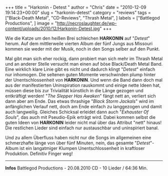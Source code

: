 +++
title = "Harkonin - Detest "
author = "Chris"
date = "2010-12-09 19:14:23+00:00"
slug = "harkonin-detest"
category = "reviews"
tags = ["Black-Death Metal", "CD-Reviews", "Thrash Metal", ]
labels = ["Battlegod Productions", ]
image = "http://necroslaughter.de/wp-content/uploads/2010/12/Harkonin-Detest.jpg"
+++

Wie die Katze um den heißen Brei schleichen **HARKONIN** auf "_Detest_" herum. Auf dem mittlerweile vierten Album der fünf Jungs aus Missouri kommen sie weder mit der Musik, noch in den Songs selber auf den Punkt.

Mal gibt man sich eher rockig, dann probiert man sich mehr im Thrash Metal und an anderer Stelle versucht man einen auf böse Black/Death Metal Band. Eine wirklich klare Linie gibt es nicht und dadurch klingt "_Detest_" einfach nur inhomogen. Die seltenen guten Momente verschwinden plump hinter der Unentschlossenheit von **HARKONIN**. Und wenn die Band dann doch mal aus der manifestierten Uninspiration rauskommt und einige nette Ideen hat, müssen diese bis zur Trivialität künstlich in die Länge gezogen und entkräftigt werden! "_The Slepper Has Awaken_" fängt nett an, verliert sich dann aber am Ende. Das etwas thrashige "_Black Storm Jackals_" wird im anfänglichen Verlauf nett, doch am Ende einfach zu langgezogen und damit auch langweilig. Gleiches Schicksal erleidet dann auch "_Exhauster Of Souls_", das auch mit Pseudio-Epik erträgt wird. Dabei kommen selbst die guten Ideen von **HARKONIN** leider nicht mal über das Attribut "nett" hinaus! Die restlichen Lieder sind einfach nur austauschbar und uninspiriert banal.

Und zu allem Überfluss haben nicht nur die Songs im allgemeinen eine schmerzhafte länge von über fünf Minuten, nein, das gesamte "_Detest_"-Album ist ein langatmiger Klumpen Unentschlossenheit in kraftloser Produktion. Definitiv Finger weg!





---
**Infos**
Battlegod Productions - 20.08.2010
CD - 10 Lieder / 64:36 Min.
